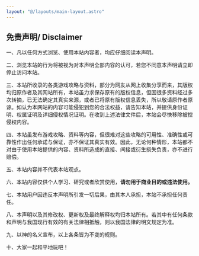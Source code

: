 ```yaml
---
layout: "@/layouts/main-layout.astro"
---
```


<div class="fill">
<div class="disclaimer">

## 免责声明/ Disclaimer

一、凡以任何方式浏览、使用本站内容者，均应仔细阅读本声明。

二、浏览本站的行为将被视为对本声明全部内容的认可，若您不同意本声明请立即停止访问本站。

三、本站所收录的各类游戏攻略与资料，部分为网友从网上收集分享而来，其版权均归原作者及其网站所有，本站虽力求保存原有的版权信息，但因很多资料经过多次转摘，已无法确定其真实来源，或者已将原有版权信息丢失，所以敬请原作者原谅。如认为本网站的内容可能侵犯到您的合法权益，请告知本站，并提供身份证明、权属证明及详细侵权情况证明。在收到上述法律文件后，本站会尽快移除被控侵权内容。

四、本站虽发布游戏攻略、资料等内容，但很难对这些攻略的可用性、准确性或可靠性作出任何承诺与保证，亦不保证其真实有效。因此，无论何种情形，本站都不对由于使用本站提供的内容、资料所造成的直接、间接或衍生损失负责，亦不进行赔偿。

五、本站内容并不代表本站观点。

六、本站内容仅供个人学习、研究或者欣赏使用，**请勿用于商业目的或违法使用。**

七、本站用户因违反本声明所引发一切后果，由其本人承担，本站不承担任何责任。

八、本声明以及其修改权、更新权及最终解释权均归本站所有。若其中有任何条款和声明与我国现行有效的有关法律相抵触，则以我国法律的明文规定为准。

九、以神的名义宣布，以上各条皆为不变的规则。

十、大家一起和平地玩吧！

</div>
</div>
